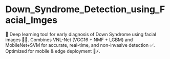 # Down_Syndrome_Detection_using_Facial_Imges
🧠 Deep learning tool for early diagnosis of Down Syndrome using facial images 👶📸. Combines VNL-Net (VGG16 + NMF + LGBM) and MobileNet+SVM for accurate, real-time, and non-invasive detection ✅. Optimized for mobile &amp; edge deployment 📱⚡.
